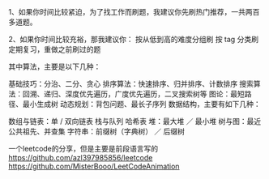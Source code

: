 1、如果你时间比较紧迫，为了找工作而刷题，我建议你先刷热门推荐，一共两百多道题。
  
2、如果你时间比较充裕，那我建议你： 
  按从低到高的难度分组刷
  按 tag 分类刷
  定期复习，重做之前刷过的题
  
  
  
  其中算法，主要是以下几种：
  
  基础技巧：分治、二分、贪心
  排序算法：快速排序、归并排序、计数排序
  搜索算法：回溯、递归、深度优先遍历，广度优先遍历，二叉搜索树等
  图论：最短路径、最小生成树
  动态规划：背包问题、最长子序列
  数据结构，主要有如下几种：
  
  数组与链表：单 / 双向链表
  栈与队列
  哈希表
  堆：最大堆 ／ 最小堆
  树与图：最近公共祖先、并查集
  字符串：前缀树（字典树） ／ 后缀树
  
  
  
  
  
  一个leetcode的分享，但是主要是前段语言写的
    https://github.com/azl397985856/leetcode
    https://github.com/MisterBooo/LeetCodeAnimation
    
    
    
    
    